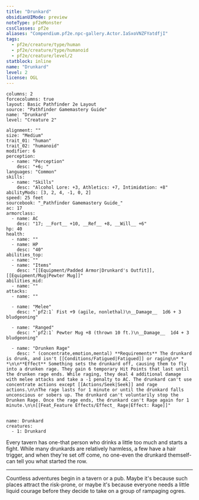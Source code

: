 ```yaml
---
title: "Drunkard"
obsidianUIMode: preview
noteType: pf2eMonster
cssClasses: pf2e
aliases: "Compendium.pf2e.npc-gallery.Actor.IaSxoVNZFYatdfjI" 
tags:
  - pf2e/creature/type/human
  - pf2e/creature/type/humanoid
  - pf2e/creature/level/2
statblock: inline
name: "Drunkard"
level: 2
license: OGL
---
```


```statblock
columns: 2
forcecolumns: true
layout: Basic Pathfinder 2e Layout
source: "Pathfinder Gamemastery Guide"
name: "Drunkard"
level: "Creature 2"

alignment: ""
size: "Medium"
trait_01: "human"
trait_02: "humanoid"
modifier: 6
perception:
  - name: "Perception"
    desc: "+6; "
languages: "Common"
skills:
  - name: "Skills"
    desc: "Alcohol Lore: +3, Athletics: +7, Intimidation: +8"
abilityMods: [3, 2, 4, -1, 0, 2]
speed: 25 feet
sourcebook: "_Pathfinder Gamemastery Guide_"
ac: 17
armorclass:
  - name: AC
    desc: "17; __Fort__ +10, __Ref__ +8, __Will__ +6"
hp: 40
health:
  - name: ""
  - name: HP
    desc: "40"
abilities_top:
  - name: ""
  - name: "Items"
    desc: "[[Equipment/Padded Armor|Drunkard's Outfit]], [[Equipment/Mug|Pewter Mug]]"
abilities_mid:
  - name: ""
attacks:
  - name: ""

  - name: "Melee"
    desc: "`pf2:1` Fist +9 (agile, nonlethal)\n__Damage__  1d6 + 3 bludgeoning"

  - name: "Ranged"
    desc: "`pf2:1` Pewter Mug +8 (thrown 10 ft.)\n__Damage__  1d4 + 3 bludgeoning"

  - name: "Drunken Rage"
    desc: " (concentrate,emotion,mental) **Requirements** The drunkard is drunk, and isn't [[Conditions/Fatigued|Fatigued]] or raging\n* * *\n\n**Effect** Something sets the drunkard off, causing them to fly into a drunken rage. They gain 6 temporary Hit Points that last until the drunken rage ends. While raging, they deal 4 additional damage with melee attacks and take a -1 penalty to AC. The drunkard can't use concentrate actions except [[Actions/Seek|Seek]] and rage actions.\n\nThe rage lasts for 1 minute or until the drunkard falls unconscious or sobers up. The drunkard can't voluntarily stop the Drunken Rage. Once the rage ends, the drunkard can't Rage again for 1 minute.\n\n[[Feat_Feature Effects/Effect_ Rage|Effect: Rage]]"
 
```

```encounter-table
name: Drunkard
creatures:
  - 1: Drunkard
```



Every tavern has one-that person who drinks a little too much and starts a fight. While many drunkards are relatively harmless, a few have a hair trigger, and when they're set off come, no one-even the drunkard themself-can tell you what started the row.

* * *

Countless adventures begin in a tavern or a pub. Maybe it's because such places attract the risk-prone, or maybe it's because everyone needs a little liquid courage before they decide to take on a group of rampaging ogres.
